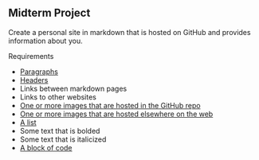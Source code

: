 ## Midterm Project
Create a personal site in markdown that is hosted on GitHub and provides information about you.

Requirements
* [Paragraphs](paragraph.md)
* [Headers](headersandlists.md)
* Links between markdown pages
* Links to other websites
* [One or more images that are hosted in the GitHub repo](webimage.md)
* [One or more images that are hosted elsewhere on the web](https://www.northogdencity.com/sites/default/files/imageattachments/police/page/1971/golden-retriever-puppy.jpg)
* [A list](headersandlists.md)
* Some text that is bolded
* Some text that is italicized
* [A block of code](samplecode.md)



